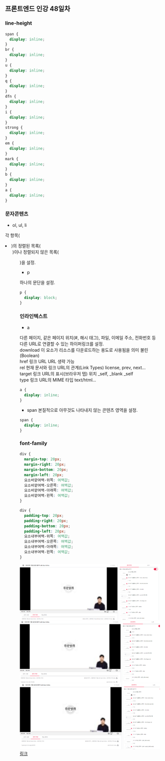 ## 프론트엔드 인강 48일차

### line-height

```css
span {
  display: inline;
}
br {
  display: inline;
}
u {
  display: inline;
}
q {
  display: inline;
}
dfn {
  display: inline;
}
i {
  display: inline;
}
strong {
  display: inline;
}
em {
  display: inline;
}
mark {
  display: inline;
}
b {
  display: inline;
}
a {
  display: inline;
}
```

### 문자콘텐츠

- ol, ul, li

각 항목(<li>)의 정렬된 목록(<ol>)이나 정렬되지 않은 목록(<ul>)을 설정.

- p

하나의 문단을 설정.

```css
p {
  display: block;
}
```

### 인라인텍스트

- a

다른 페이지, 같은 페이지 위치(#, 해시 태그), 파일, 이메일 주소, 전화번호 등 다른 URL로 연결할 수 있는 하이퍼링크를 설정.  
download 이 요소가 리소스를 다운로드하는 용도로 사용됨을 의미 불린(Boolean)  
href 링크 URL URL 생략 가능  
rel 현재 문서와 링크 URL의 관계(Link Types) license, prev, next…  
target 링크 URL의 표시(브라우저 탭) 위치 \_self, \_blank \_self  
type 링크 URL의 MIME 타입 text/html…

```css
a {
  display: inline;
}
```

- span
  본질적으로 아무것도 나타내지 않는 콘텐츠 영역을 설정.

```css
span {
  display: inline;
}
```

### font-family

```css
div {
  margin-top: 20px;
  margin-right: 20px;
  margin-bottom: 20px;
  margin-left: 20px;
  요소바깥여백-위쪽: 여백값;
  요소바깥여백-오른쪽: 여백값;
  요소바깥여백-아래쪽: 여백값;
  요소바깥여백-왼쪽: 여백값;
}
```

```css
div {
  padding-top: 20px;
  padding-right: 20px;
  padding-bottom: 20px;
  padding-left: 20px;
  요소내부여백-위쪽: 여백값;
  요소내부여백-오른쪽: 여백값;
  요소내부여백-아래쪽: 여백값;
  요소내부여백-왼쪽: 여백값;
}
```

![screenshot](./img/1027_1.PNG)
![screenshot](./img/1027_2.PNG)
![screenshot](./img/1027_3.PNG)
[링크](https://bit.ly/3m0t8GM)
